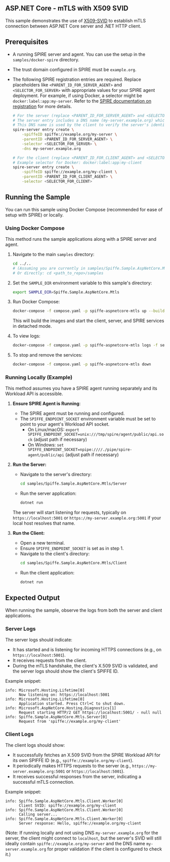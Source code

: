 ## ASP.NET Core - mTLS with X509 SVID

This sample demonstrates the use of [X509-SVID](https://github.com/spiffe/spiffe/blob/main/standards/X509-SVID.md) to establish mTLS connection between ASP.NET Core server and .NET HTTP client.

## Prerequisites

*   A running SPIRE server and agent. You can use the setup in the `samples/docker-spire` directory.
*   The trust domain configured in SPIRE must be `example.org`.
*   The following SPIRE registration entries are required. Replace placeholders like `<PARENT_ID_FOR_SERVER_AGENT>` and `<SELECTOR_FOR_SERVER>` with appropriate values for your SPIRE agent deployment. For example, if using Docker, a selector might be `docker:label:app:my-server`. Refer to the [SPIRE documentation on registration](https://spiffe.io/docs/latest/spire/using/registration/) for more details.

    ```bash
    # For the server (replace <PARENT_ID_FOR_SERVER_AGENT> and <SELECTOR_FOR_SERVER>)
    # The server entry includes a DNS name (my-server.example.org) which will be part of its X.509 SVID.
    # This DNS name is used by the client to verify the server's identity.
    spire-server entry create \
        -spiffeID spiffe://example.org/my-server \
        -parentID <PARENT_ID_FOR_SERVER_AGENT> \
        -selector <SELECTOR_FOR_SERVER> \
        -dns my-server.example.org

    # For the client (replace <PARENT_ID_FOR_CLIENT_AGENT> and <SELECTOR_FOR_CLIENT>)
    # Example selector for Docker: docker:label:app:my-client
    spire-server entry create \
        -spiffeID spiffe://example.org/my-client \
        -parentID <PARENT_ID_FOR_CLIENT_AGENT> \
        -selector <SELECTOR_FOR_CLIENT>
    ```

## Running the Sample

You can run this sample using Docker Compose (recommended for ease of setup with SPIRE) or locally.

### Using Docker Compose

This method runs the sample applications along with a SPIRE server and agent.

1.  Navigate to the main `samples` directory:
    ```bash
    cd ../.. 
    # (Assuming you are currently in samples/Spiffe.Sample.AspNetCore.Mtls)
    # Or directly: cd <path_to_repo>/samples
    ```

2.  Set the `SAMPLE_DIR` environment variable to this sample's directory:
    ```bash
    export SAMPLE_DIR=Spiffe.Sample.AspNetCore.Mtls
    ```

3.  Run Docker Compose:
    ```bash
    docker-compose -f compose.yaml -p spiffe-aspnetcore-mtls up --build -d
    ```
    This will build the images and start the client, server, and SPIRE services in detached mode.

4.  To view logs:
    ```bash
    docker-compose -f compose.yaml -p spiffe-aspnetcore-mtls logs -f server client
    ```

5.  To stop and remove the services:
    ```bash
    docker-compose -f compose.yaml -p spiffe-aspnetcore-mtls down
    ```

### Running Locally (Example)

This method assumes you have a SPIRE agent running separately and its Workload API is accessible.

1.  **Ensure SPIRE Agent is Running**:
    *   The SPIRE agent must be running and configured.
    *   The `SPIFFE_ENDPOINT_SOCKET` environment variable must be set to point to your agent's Workload API socket.
        *   On Linux/macOS: `export SPIFFE_ENDPOINT_SOCKET=unix:///tmp/spire/agent/public/api.sock` (adjust path if necessary)
        *   On Windows: `set SPIFFE_ENDPOINT_SOCKET=npipe:////./pipe/spire-agent/public/api` (adjust path if necessary)

2.  **Run the Server:**
    *   Navigate to the server's directory:
        ```bash
        cd samples/Spiffe.Sample.AspNetCore.Mtls/Server
        ```
    *   Run the server application:
        ```bash
        dotnet run
        ```
    The server will start listening for requests, typically on `https://localhost:5001` or `https://my-server.example.org:5001` if your local host resolves that name.

3.  **Run the Client:**
    *   Open a new terminal.
    *   Ensure `SPIFFE_ENDPOINT_SOCKET` is set as in step 1.
    *   Navigate to the client's directory:
        ```bash
        cd samples/Spiffe.Sample.AspNetCore.Mtls/Client
        ```
    *   Run the client application:
        ```bash
        dotnet run
        ```

## Expected Output

When running the sample, observe the logs from both the server and client applications.

### Server Logs

The server logs should indicate:
*   It has started and is listening for incoming HTTPS connections (e.g., on `https://localhost:5001`).
*   It receives requests from the client.
*   During the mTLS handshake, the client's X.509 SVID is validated, and the server logs should show the client's SPIFFE ID.

Example snippet:
```
info: Microsoft.Hosting.Lifetime[0]
      Now listening on: https://localhost:5001
info: Microsoft.Hosting.Lifetime[0]
      Application started. Press Ctrl+C to shut down.
info: Microsoft.AspNetCore.Hosting.Diagnostics[1]
      Request starting HTTP/2 GET https://localhost:5001/ - null null
info: Spiffe.Sample.AspNetCore.Mtls.Server[0]
      Request from 'spiffe://example.org/my-client'
```

### Client Logs

The client logs should show:
*   It successfully fetches an X.509 SVID from the SPIRE Workload API for its own SPIFFE ID (e.g., `spiffe://example.org/my-client`).
*   It periodically makes HTTPS requests to the server (e.g., `https://my-server.example.org:5001` or `https://localhost:5001`).
*   It receives successful responses from the server, indicating a successful mTLS connection.

Example snippet:
```
info: Spiffe.Sample.AspNetCore.Mtls.Client.Worker[0]
      Client SVID: spiffe://example.org/my-client
info: Spiffe.Sample.AspNetCore.Mtls.Client.Worker[0]
      Calling server...
info: Spiffe.Sample.AspNetCore.Mtls.Client.Worker[0]
      Server response: Hello, spiffe://example.org/my-client
```
(Note: If running locally and not using DNS `my-server.example.org` for the server, the client might connect to `localhost`, but the server's SVID will still ideally contain `spiffe://example.org/my-server` and the DNS name `my-server.example.org` for proper validation if the client is configured to check it.)
